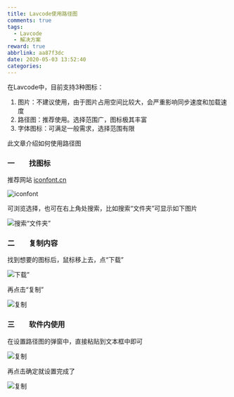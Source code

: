```yaml
---
title: Lavcode使用路径图
comments: true
tags:
  - Lavcode
  - 解决方案
reward: true
abbrlink: aa87f3dc
date: 2020-05-03 13:52:40
categories:
---
```


在Lavcode中，目前支持3种图标：
1. 图片：不建议使用，由于图片占用空间比较大，会严重影响同步速度和加载速度
2. 路径图：推荐使用。选择范围广，图标极其丰富<!--more-->
3. 字体图标：可满足一般需求，选择范围有限

此文章介绍如何使用路径图

### 一　　找图标
推荐网站 [iconfont.cn](https://www.iconfont.cn/collections) 

![iconfont](./1.png)

可浏览选择，也可在右上角处搜索，比如搜索“文件夹”可显示如下图片

![搜索“文件夹”](./2.png)

### 二　　复制内容
找到想要的图标后，鼠标移上去，点“下载”

![下载”](./3.png)

再点击“复制”

![复制](./4.png)

### 三　　软件内使用
在设置路径图的弹窗中，直接粘贴到文本框中即可

![复制](./5.png)

再点击确定就设置完成了

![复制](./6.png)

